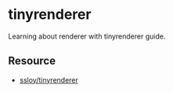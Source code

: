 # tinyrenderer

Learning about renderer with tinyrenderer guide.

## Resource

 - [ssloy/tinyrenderer](https://github.com/ssloy/tinyrenderer)

